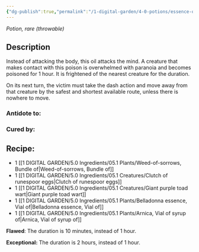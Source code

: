 ```yaml
---
{"dg-publish":true,"permalink":"/1-digital-garden/4-0-potions/essence-of-insanity/","tags":["#potion","yr7","rare"]}
---
```


*Potion, rare* *(throwable)*

## Description
Instead of attacking the body, this oil attacks the mind. A creature that makes contact with this poison is overwhelmed with paranoia and becomes poisoned for 1 hour. It is frightened of the nearest creature for the duration. 

On its next turn, the victim must take the dash action and move away from that creature by the safest and shortest available route, unless there is nowhere to move.


### Antidote to: 


### Cured by:


## Recipe:

* 1 [[1 DIGITAL GARDEN/5.0 Ingredients/05.1 Plants/Weed-of-sorrows, Bundle of\|Weed-of-sorrows, Bundle of]]
* 1 [[1 DIGITAL GARDEN/5.0 Ingredients/05.1 Creatures/Clutch of runespoor eggs\|Clutch of runespoor eggs]]
* 1 [[1 DIGITAL GARDEN/5.0 Ingredients/05.1 Creatures/Giant purple toad wart\|Giant purple toad wart]]
* 1 [[1 DIGITAL GARDEN/5.0 Ingredients/05.1 Plants/Belladonna essence, Vial of\|Belladonna essence, Vial of]]
* 1 [[1 DIGITAL GARDEN/5.0 Ingredients/05.1 Plants/Arnica, Vial of syrup of\|Arnica, Vial of syrup of]]

**Flawed**:
The duration is 10 minutes, instead of 1 hour.

**Exceptional:** 
The duration is 2 hours, instead of 1 hour.